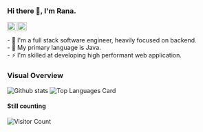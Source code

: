### Hi there 👋, I'm Rana.
<a href="https://twitter.com/arifng2">
  <img align="left" alt="Rana | Twitter" width="21px" src="https://raw.githubusercontent.com/shinokada/shinokada/master/assets/twitter.png"/>
</a>
<a href="https://medium.com/@arifng">
  <img align="left" alt="Rana | Medium" width="21px" src="https://raw.githubusercontent.com/shinokada/shinokada/master/assets/medium.png"/>
</a>
<br>
<br>
- 🔭 I'm a full stack software engineer, heavily focused on backend.<br>
- 🌱 My primary language is Java.<br>
- ⚡ I'm skilled at developing high performant web application.


<!--
**arifng/arifng** is a ✨ _special_ ✨ repository because its `README.md` (this file) appears on your GitHub profile.

Here are some ideas to get you started:

- 🔭 I’m currently working on ...
- 🌱 I’m currently learning ...
- 👯 I’m looking to collaborate on ...
- 🤔 I’m looking for help with ...
- 💬 Ask me about ...
- 📫 How to reach me: ...
- 😄 Pronouns: ...
- ⚡ Fun fact: ...
-->
### Visual Overview<br>
![Github stats](https://github-readme-stats.vercel.app/api?username=arifng&theme=highcontrast&show_icons=true&count_private=true)
![Top Languages Card](https://github-readme-stats.vercel.app/api/top-langs/?username=arifng&layout=compact)
<br>
#### Still counting<br>
![Visitor Count](https://profile-counter.glitch.me/{arifng}/count.svg)
